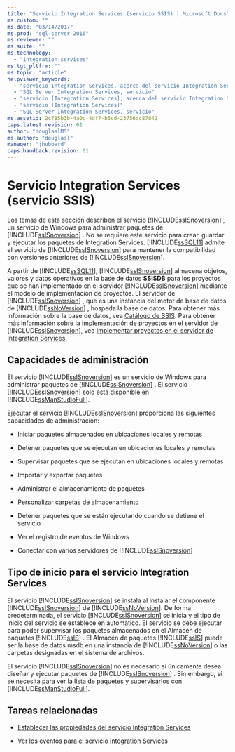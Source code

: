 ```yaml
---
title: "Servicio Integration Services (servicio SSIS) | Microsoft Docs"
ms.custom: ""
ms.date: "03/14/2017"
ms.prod: "sql-server-2016"
ms.reviewer: ""
ms.suite: ""
ms.technology: 
  - "integration-services"
ms.tgt_pltfrm: ""
ms.topic: "article"
helpviewer_keywords: 
  - "servicio Integration Services, acerca del servicio Integration Services"
  - "SQL Server Integration Services, servicio"
  - "servicio [Integration Services]; acerca del servicio Integration Services"
  - "servicio [Integration Services]"
  - "SQL Server Integration Services, servicio"
ms.assetid: 2c785b3b-4a0c-4df7-b5cd-23756dc87842
caps.latest.revision: 61
author: "douglaslMS"
ms.author: "douglasl"
manager: "jhubbard"
caps.handback.revision: 61
---
```

# Servicio Integration Services (servicio SSIS)
  Los temas de esta sección describen el servicio [!INCLUDE[ssISnoversion](../../includes/ssisnoversion-md.md)] , un servicio de Windows para administrar paquetes de [!INCLUDE[ssISnoversion](../../includes/ssisnoversion-md.md)] . No se requiere este servicio para crear, guardar y ejecutar los paquetes de Integration Services. [!INCLUDE[ssSQL11](../../includes/sssql11-md.md)] admite el servicio de [!INCLUDE[ssISnoversion](../../includes/ssisnoversion-md.md)] para mantener la compatibilidad con versiones anteriores de [!INCLUDE[ssISnoversion](../../includes/ssisnoversion-md.md)].  
  
 A partir de [!INCLUDE[ssSQL11](../../includes/sssql11-md.md)], [!INCLUDE[ssISnoversion](../../includes/ssisnoversion-md.md)] almacena objetos, valores y datos operativos en la base de datos **SSISDB** para los proyectos que se han implementado en el servidor [!INCLUDE[ssISnoversion](../../includes/ssisnoversion-md.md)] mediante el modelo de implementación de proyectos. El servidor de [!INCLUDE[ssISnoversion](../../includes/ssisnoversion-md.md)] , que es una instancia del motor de base de datos de [!INCLUDE[ssNoVersion](../../includes/ssnoversion-md.md)] , hospeda la base de datos. Para obtener más información sobre la base de datos, vea [Catálogo de SSIS](../../integration-services/service/ssis-catalog.md). Para obtener más información sobre la implementación de proyectos en el servidor de [!INCLUDE[ssISnoversion](../../includes/ssisnoversion-md.md)], vea [Implementar proyectos en el servidor de Integration Services](../../integration-services/packages/deploy-projects-to-integration-services-server.md).  
  
## Capacidades de administración  
 El servicio [!INCLUDE[ssISnoversion](../../includes/ssisnoversion-md.md)] es un servicio de Windows para administrar paquetes de [!INCLUDE[ssISnoversion](../../includes/ssisnoversion-md.md)] . El servicio [!INCLUDE[ssISnoversion](../../includes/ssisnoversion-md.md)] solo está disponible en [!INCLUDE[ssManStudioFull](../../includes/ssmanstudiofull-md.md)].  
  
 Ejecutar el servicio [!INCLUDE[ssISnoversion](../../includes/ssisnoversion-md.md)] proporciona las siguientes capacidades de administración:  
  
-   Iniciar paquetes almacenados en ubicaciones locales y remotas  
  
-   Detener paquetes que se ejecutan en ubicaciones locales y remotas  
  
-   Supervisar paquetes que se ejecutan en ubicaciones locales y remotas  
  
-   Importar y exportar paquetes  
  
-   Administrar el almacenamiento de paquetes  
  
-   Personalizar carpetas de almacenamiento  
  
-   Detener paquetes que se están ejecutando cuando se detiene el servicio  
  
-   Ver el registro de eventos de Windows  
  
-   Conectar con varios servidores de [!INCLUDE[ssISnoversion](../../includes/ssisnoversion-md.md)]  
  
## Tipo de inicio para el servicio Integration Services  
 El servicio [!INCLUDE[ssISnoversion](../../includes/ssisnoversion-md.md)] se instala al instalar el componente [!INCLUDE[ssISnoversion](../../includes/ssisnoversion-md.md)] de [!INCLUDE[ssNoVersion](../../includes/ssnoversion-md.md)]. De forma predeterminada, el servicio [!INCLUDE[ssISnoversion](../../includes/ssisnoversion-md.md)] se inicia y el tipo de inicio del servicio se establece en automático. El servicio se debe ejecutar para poder supervisar los paquetes almacenados en el Almacén de paquetes [!INCLUDE[ssIS](../../includes/ssis-md.md)] . El Almacén de paquetes [!INCLUDE[ssIS](../../includes/ssis-md.md)] puede ser la base de datos msdb en una instancia de [!INCLUDE[ssNoVersion](../../includes/ssnoversion-md.md)] o las carpetas designadas en el sistema de archivos.  
  
 El servicio [!INCLUDE[ssISnoversion](../../includes/ssisnoversion-md.md)] no es necesario si únicamente desea diseñar y ejecutar paquetes de [!INCLUDE[ssISnoversion](../../includes/ssisnoversion-md.md)] . Sin embargo, sí se necesita para ver la lista de paquetes y supervisarlos con [!INCLUDE[ssManStudioFull](../../includes/ssmanstudiofull-md.md)].  
  
## Tareas relacionadas  
  
-   [Establecer las propiedades del servicio Integration Services](../../integration-services/service/set-the-properties-of-the-integration-services-service.md)  
  
-   [Ver los eventos para el servicio Integration Services](../../integration-services/service/view-events-for-the-integration-services-service.md)  
  
  